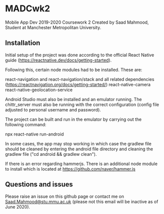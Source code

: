 # MADCwk2
Mobile App Dev 2019-2020 Coursework 2
Created by Saad Mahmood, Student at Manchester Metropolitan University.

## Installation
Initial setup of the project was done according to the official React Native guide (https://reactnative.dev/docs/getting-started).

Following this, certain node modules had to be installed. These are:

react-navigation and react-navigation/stack and all related dependencies (https://reactnavigation.org/docs/getting-started/)
react-native-camera
react-native-geolocation-service

Android Studio must also be installed and an emulator running.
The chittr_server must also be running with the correct configuration (config file adjusted to personal username and password).

The project can be built and run in the emulator by carrying out the following command:

npx react-native run-android

In some cases, the app may stop working in which case the gradlew file should be cleaned by entering the android file
directory and cleaning the gradlew file ("cd android && gradlew clean").

If there is an error regarding hammerjs. There is an additional node module to install which is located at https://github.com/naver/hammer.js

## Questions and issues

Please raise an issue on this github page or contact me on Saad.Mahmood@stu.mmu.ac.uk (please not this email will be inactive as of June 2020).

